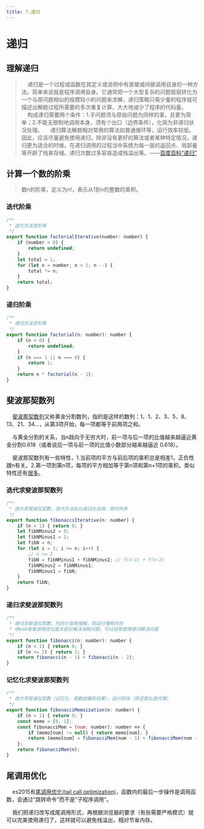```yaml
---
title: 7.递归
---
```


# 递归

## 理解递归

> &nbsp;&nbsp;&nbsp;&nbsp;递归是一个过程或函数在其定义或说明中有直接或间接调用自身的一种方法。简单来说就是程序调用自身。它通常把一个大型复杂的问题层层转化为一个与原问题相似的规模较小的问题来求解，递归策略只需少量的程序就可描述出解题过程所需要的多次重复计算，大大地减少了程序的代码量。
> &nbsp;&nbsp;&nbsp;&nbsp;构成递归需要两个条件：1.子问题须与原始问题为同样的事，且更为简单；2.不能无限制地调用本身，须有个出口（边界条件），化简为非递归状况处理。
> &nbsp;&nbsp;&nbsp;&nbsp;递归算法解题相对常用的算法如普通循环等，运行效率较低。因此，应该尽量避免使用递归，除非没有更好的算法或者某种特定情况，递归更为适合的时候。在递归调用的过程当中系统为每一层的返回点、局部量等开辟了栈来存储。递归次数过多容易造成栈溢出等。——[百度百科“递归”](https://baike.baidu.com/item/%E9%80%92%E5%BD%92/1740695)

## 计算一个数的阶乘

> 数n的阶乘，定义为n!，表示从1到n的整数的乘积。

### 迭代阶乘

```js
/**
 * 迭代方法求阶乘
 */
export function factorialIterative(number: number) {
    if (number < 0) {
        return undefined;
    }
    let total = 1;
    for (let n = number; n > 1; n --) {
        total *= n;
    }
    return total;
}
```

### 递归阶乘

```js
/**
 * 递归方法求阶乘
 */
export function factorial(n: number): number {
    if (n < 0) {
        return undefined;
    }
    if (n === 1 || n === 0) {
        return 1;
    }
    return n * factorial(n - 1);
}
```

## 斐波那契数列

&nbsp;&nbsp;&nbsp;&nbsp;[斐波那契数列](https://baike.baidu.com/item/%E6%96%90%E6%B3%A2%E9%82%A3%E5%A5%91%E6%95%B0%E5%88%97/99145?fr=aladdin)又称黄金分割数列，指的是这样的数列：1、1、2、3、5、8、13、21、34...，从第3项开始，每一项都等于前两项之和。

&nbsp;&nbsp;&nbsp;&nbsp;与黄金分割的关系，当n趋向于无穷大时，前一项与后一项的比值越来越逼近黄金分割0.618（或者说后一项与前一项的比值小数部分越来越逼近 0.618）。

&nbsp;&nbsp;&nbsp;&nbsp;斐波那契数列有一些特性，1.当前项的平方与前后项的乘积总是相差1，正负性跟n有关。2.第一项到第n项，每项的平方相加等于第n项和第n+1项的乘积。类似特性还有[很多](https://baike.baidu.com/item/%E6%96%90%E6%B3%A2%E9%82%A3%E5%A5%91%E6%95%B0%E5%88%97/99145?fr=aladdin)。

### 迭代求斐波那契数列

```js
/**
 * 迭代求斐波拉契数，迭代方法会比递归方法快，但代码多
 */
export function fibonacciIterative(n: number) {
    if (n < 1) { return 0; }
    let fibNMinus2 = 0;
    let fibNMinus1 = 1;
    let fibN = n;
    for (let i = 2; i <= n; i++) {
        // n >= 2
        fibN = fibNMinus1 + fibNMinus2; // f(n-1) + f(n-2)
        fibNMinus2 = fibNMinus1;
        fibNMinus1 = fibN;
    }
    return fibN;
}
```

### 递归求斐波那契数列

```js
/**
 * 递归求斐波拉契数，代码少容易理解，但运行慢耗内存
 * 但es6有尾调用优化能大部分解决消耗问题，可以经常使用递归解决问题
 */
export function fibonacci(n: number): number {
    if (n < 1) { return 0; }
    if (n <= 2) { return 1; }
    return fibonacci(n - 1) + fibonacci(n - 2);
}
```

### 记忆化求斐波那契数列

```js
/**
 * 迭代求斐波拉契数（记忆化，用数组缓存结果），运行较快（但还是比迭代慢）
 */
export function fibonacciMemoization(n: number) {
    if (n < 1) { return 0; }
    const memo = [0, 1];
    const fibonacciMem = (num: number): number => {
        if (memo[num] != null) { return memo[num]; }
        return (memo[num] = fibonacciMem(num - 1) + fibonacciMem(num - 2));
    };
    return fibonacciMem(n);
}
```

## 尾调用优化

&nbsp;&nbsp;&nbsp;&nbsp;es2015有[尾调用优化(tail call optimization)](http://www.ruanyifeng.com/blog/2015/04/tail-call.html)，函数内的最后一步操作是调用函数，会通过“跳转命令”而不是“子程序调用”。

&nbsp;&nbsp;&nbsp;&nbsp;我们把递归改写成尾调用形式，再根据浏览器的要求（有些需要严格模式）就可以完美使用递归了，这样就可以避免栈溢出，相对节省内存。
